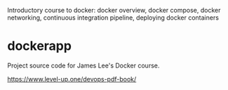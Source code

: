 Introductory course to docker: docker overview, docker compose, docker networking, continuous integration pipeline, deploying docker containers

# dockerapp
Project source code for James Lee's Docker course.

https://www.level-up.one/devops-pdf-book/
